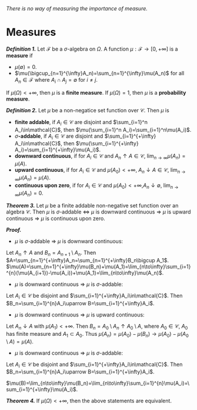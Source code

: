 *There is no way of measuring the importance of measure.*

# Measures

***Definition 1.***
Let $\mathcal{F}$ be a $\sigma$-algebra on $\Omega$. A function $\mu:\mathcal{F}\to[0,+\infty]$ is a **measure** if

- $\mu(\emptyset)=0$.
- $\mu(\bigcup_{n=1}^{\infty}A_n)=\sum_{n=1}^{\infty}\mu(A_n)$ for all $A_n\in\mathcal{F}$ where $A_i\cap A_j=\emptyset$ for $i\neq j$.

If $\mu(\Omega)<+\infty$, then $\mu$ is a **finite measure**.
If $\mu(\Omega)=1$, then $\mu$ is a **probability measure**.

***Definition 2.***
Let $\mu$ be a non-negatice set function over $\mathcal{C}$. Then $\mu$ is

- **finite addable**, if $A_i\in\mathcal{C}$ are disjoint and $\sum_{i=1}^n A_i\in\mathcal{C}$, then $\mu(\sum_{i=1}^n A_i)=\sum_{i=1}^n\mu(A_i)$.
- $\sigma$**-addable**, if $A_i\in\mathcal{C}$ are disjoint and $\sum_{i=1}^{+\infty} A_i\in\mathcal{C}$, then $\mu(\sum_{i=1}^{+\infty} A_i)=\sum_{i=1}^{+\infty}\mu(A_i)$.
- **downward continuous**, if for $A_i\in\mathcal{C}$ and $A_n\uparrow A\in\mathcal{C}$,  $\lim_{n\to\infty}\mu(A_n)=\mu(A)$.
- **upward continuous**, if for $A_i\in\mathcal{C}$ and $\mu(A_0)<+\infty$, $A_n\downarrow A\in\mathcal{C}$,  $\lim_{n\to\infty}\mu(A_n)=\mu(A)$.
- **continuous upon zero**, if for $A_i\in\mathcal{C}$ and $\mu(A_0)<+\infty$,$A_n\downarrow\emptyset$,  $\lim_{n\to\infty}\mu(A_n)=0$.

***Theorem 3.*** Let $\mu$ be a finite addable non-negative set function over an algebra $\mathcal{C}$. Then $\mu$ is $\sigma$-addable $\Leftrightarrow$
$\mu$ is downward continuous  $\Rightarrow$ $\mu$ is upward  continuous $\Rightarrow$ $\mu$ is continuous upon zero.

***Proof.***

- $\mu$ is $\sigma$-addable $\Rightarrow$ $\mu$ is downward continuous:

Let $A_n\uparrow A$ and $B_n=A_{n+1}\setminus A_n$.
Then $A=\sum_{n=1}^{+\infty}A_n=\sum_{n=1}^{+\infty}B_n\bigcup A_1$.
$\mu(A)=\sum_{n=1}^{+\infty}\mu(B_n)+\mu(A_1)=\lim_{n\to\infty}\sum_{i=1}^{n}(\mu(A_{i+1})-\mu(A_i))+\mu(A_1)=\lim_{n\to\infty}\mu(A_n)$.

- $\mu$ is downward continuous $\Rightarrow$ $\mu$ is $\sigma$-addable:

Let $A_i\in\mathcal{C}$ be disjoint and $\sum_{i=1}^{+\infty}A_i\in\mathcal{C}$.
Then $B_n=\sum_{i=1}^{n}A_i\uparrow B=\sum_{i=1}^{+\infty}A_i$.

- $\mu$ is downward continuous $\Rightarrow$ $\mu$ is upward continuous:

Let $A_n\downarrow A$ with $\mu(A_1)<+\infty$.
Then $B_n=A_0\setminus A_n\uparrow A_0\setminus A$, where $A_0\in\mathcal{C}$, $A_0$ has finite measure and $A_1\subset A_0$.
Thus $\mu(A_n)=\mu(A_0)-\mu(B_n)\to\mu(A_0)-\mu(A_0\setminus A)=\mu(A)$.

- $\mu$ is downward continuous $\Rightarrow$ $\mu$ is $\sigma$-addable:

Let $A_i\in\mathcal{C}$ be disjoint and $\sum_{i=1}^{+\infty}A_i\in\mathcal{C}$.
Then $B_n=\sum_{i=1}^{n}A_i\uparrow B=\sum_{i=1}^{+\infty}A_i$.

$\mu(B)=\lim_{n\to\infty}\mu(B_n)=\lim_{n\to\infty}\sum_{i=1}^{n}\mu(A_i)=\sum_{i=1}^{+\infty}\mu(A_i)$.

***Theorem 4.*** If $\mu(\Omega)<+\infty$, then the above statements are equivalent.
